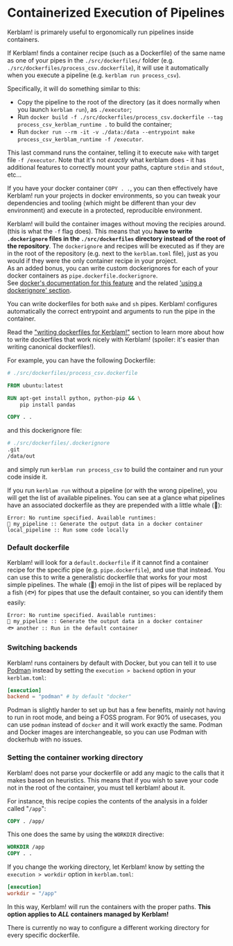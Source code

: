 # Containerized Execution of Pipelines
Kerblam! is primarely useful to ergonomically run pipelines inside containers.

If Kerblam! finds a container recipe (such as a Dockerfile) of the same name
as one of your pipes in the `./src/dockerfiles/` folder
(e.g. `./src/dockerfiles/process_csv.dockerfile`), it will use it automatically
when you execute a pipeline (e.g. `kerblam run process_csv`).

Specifically, it will do something similar to this:
- Copy the pipeline to the root of the directory (as it does normally when you
  launch `kerblam run`), as `./executor`;
- Run `docker build -f ./src/dockerfiles/process_csv.dockerfile --tag process_csv_kerblam_runtime .` to build the container;
- Run `docker run --rm -it -v ./data:/data --entrypoint make process_csv_kerblam_runtime -f /executor`.

This last command runs the container, telling it to execute `make` with
target file `-f /executor`.
Note that it's not *exactly* what kerblam does - it has additional features
to correctly mount your paths, capture `stdin` and `stdout`, etc...

If you have your docker container `COPY . .`, you can then effectively have
Kerblam! run your projects in docker environments, so you can tweak your
dependencies and tooling (which might be different than your dev environment)
and execute in a protected, reproducible environment.

Kerblam! will build the container images without moving the recipies around.
(this is what the `-f` flag does).
This means that you **have to write `.dockerignore` files in the `./src/dockerfiles`
directory instead of the root of the repository**.
The `dockerignore` and recipes will be executed as if they are in the root
of the repository (e.g. next to the `kerblam.toml` file), just as you would
if they were the only container recipe in your project.\
As an added bonus, you can write custom dockerignores for each of your
docker containers as `pipe.dockerfile.dockerignore`.\
See [docker's documentation for this feature](https://docs.docker.com/engine/reference/commandline/build/#file)
and the related ['using a dockerignore' section](https://docs.docker.com/engine/reference/commandline/build/#use-a-dockerignore-file).
 
You can write dockerfiles for both `make` and `sh` pipes.
Kerblam! configures automatically the correct entrypoint and arguments to run
the pipe in the container.

Read the ["writing dockerfiles for Kerblam!"](dockerfiles.html) section to learn
more about how to write dockerfiles that work nicely with Kerblam! (spoiler: it's
easier than writing canonical dockerfiles!).

For example, you can have the following Dockerfile:
```dockerfile
# ./src/dockerfiles/process_csv.dockerfile

FROM ubuntu:latest

RUN apt-get install python, python-pip && \
    pip install pandas

COPY . .
```
and this dockerignore file:
```dockerfile
# ./src/dockerfiles/.dockerignore
.git
/data/out
```
and simply run `kerblam run process_csv` to build the container and run
your code inside it.

If you run `kerblam run` without a pipeline (or with the wrong pipeline), you
will get the list of available pipelines.
You can see at a glance what pipelines have an associated dockerfile as they
are prepended with a little whale (🐋):
```
Error: No runtime specified. Available runtimes:
🐋 my_pipeline :: Generate the output data in a docker container
local_pipeline :: Run some code locally
```

### Default dockerfile
Kerblam! will look for a `default.dockerfile` if it cannot find a container
recipe for the specific pipe (e.g. `pipe.dockerfile`), and use that instead.
You can use this to write a generalistic dockerfile that works for your
most simple pipelines.
The whale (🐋) emoji in the list of pipes will be replaced by a fish (🐟) for
pipes that use the default container, so you can identify them easily:
```
Error: No runtime specified. Available runtimes:
🐋 my_pipeline :: Generate the output data in a docker container
🐟 another :: Run in the default container
```

### Switching backends
Kerblam! runs containers by default with Docker, but you can tell it to use
[Podman](https://podman.io/) instead by setting the `execution > backend`
option in your `kerblam.toml`:
```toml
[execution]
backend = "podman" # by default "docker"
```

Podman is slightly harder to set up but has a few benefits, mainly not having
to run in root mode, and being a FOSS program.
For 90% of usecases, you can use `podman` instead of `docker` and it will 
work exactly the same.
Podman and Docker images are interchangeable, so you can use Podman with
dockerhub with no issues.

### Setting the container working directory
Kerblam! does not parse your dockerfile or add any magic to the calls that it
makes based on heuristics.
This means that if you wish to save your code not in the root of the container,
you must tell kerblam! about it.

For instance, this recipe copies the contents of the analysis in a folder
called "`/app`":
```dockerfile
COPY . /app/
```
This one does the same by using the `WORKDIR` directive:
```dockerfile
WORKDIR /app
COPY . .
```
If you change the working directory, let Kerblam! know by setting the
`execution > workdir` option in `kerblam.toml`:
```toml
[execution]
workdir = "/app"
```
In this way, Kerblam! will run the containers with the proper paths.
**This option applies to *ALL* containers managed by Kerblam!**

There is currently no way to configure a different working directory for every
specific dockerfile.

